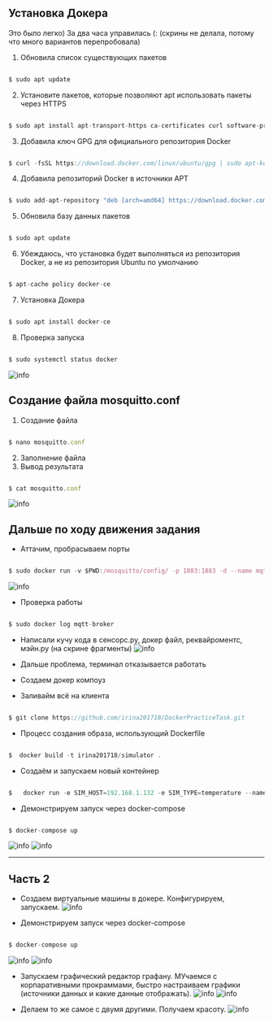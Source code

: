 ## Установка Докера
Это было легко) За два часа управилась (:
(скрины не делала, потому что много вариантов перепробовала)
1. Обновила список существующих пакетов
```javascript

$ sudo apt update

```
2. Установите пакетов, которые позволяют apt использовать пакеты через HTTPS
```javascript

$ sudo apt install apt-transport-https ca-certificates curl software-properties-common

```
3. Добавила ключ GPG для официального репозитория Docker
```javascript

$ curl -fsSL https://download.docker.com/linux/ubuntu/gpg | sudo apt-key add -

```
4. Добавила репозиторий Docker в источники APT
```javascript

$ sudo add-apt-repository "deb [arch=amd64] https://download.docker.com/linux/ubuntu focal stable"

```
5. Обновила базу данных пакетов
```javascript

$ sudo apt update

```
6. Убеждаюсь, что установка будет выполняться из репозитория Docker, а не из репозитория Ubuntu по умолчанию
```javascript

$ apt-cache policy docker-ce

```
7. Установка Докера
```javascript

$ sudo apt install docker-ce

```
8. Проверка запуска
```javascript

$ sudo systemctl status docker

```
![info](/assets/images/Check_Docker.jpg)

## Создание файла mosquitto.conf
1. Создание файла
```javascript

$ nano mosquitto.conf

```
2. Заполнение файла
3. Вывод результата
```javascript

$ cat mosquitto.conf

```
![info](/assets/images/Mosquitto.conf.jpg)

## Дальше по ходу движения задания
- Аттачим, пробрасываем порты
```javascript

$ sudo docker run -v $PWD:/mosquitto/config/ -p 1883:1883 -d --name mqtt-broker eclipse-mosquitto

```
![info](/assets/images/Create.jpg)
- Проверка работы
```javascript

$ sudo docker log mqtt-broker

```
- Написали кучу кода в сенсорс.ру, докер файл, реквайроментс, мэйн.ру (на скрине фрагменты)
![info](/assets/images/Codes.jpg)

- Дальше проблема, терминал отказывается работать 
- Создаем докер компоуз
- Заливайм всё на клиента
```javascript

$ git clone https://github.com/irina201718/DockerPracticeTask.git

```
- Процесс создания образа, использующий Dockerfile
```javascript

$  docker build -t irina201718/simulator .

```
- Создаём и запускаем новый контейнер
```javascript

$   docker run -e SIM_HOST=192.168.1.132 -e SIM_TYPE=temperature --name temperature irina201718/simulator

```
- Демонстрируем запуск через docker-compose
```javascript

$ docker-compose up

```
![info](/assets/images/Git_Bush.jpg)
![info](/assets/images/MQTT.jpg)
____________________________
## Часть 2
- Создаем виртуальные машины в докере. Конфигурируем, запускаем.
![info](/assets/images/001.jpg)

- Демонстрируем запуск через docker-compose
```javascript

$ docker-compose up

```
![info](/assets/images/002.jpg)
![info](/assets/images/003.jpg)

- Запускаем графический редактор графану. МУчаемся с корпаративными прокраммами, быстро настраиваем графики (источники данных и какие данные отображать).
 ![info](/assets/images/004.jpg)
 ![info](/assets/images/005.jpg)
 
 - Делаем то же самое с двумя другими. Получаем красоту.
 ![info](/assets/images/006.jpg)
